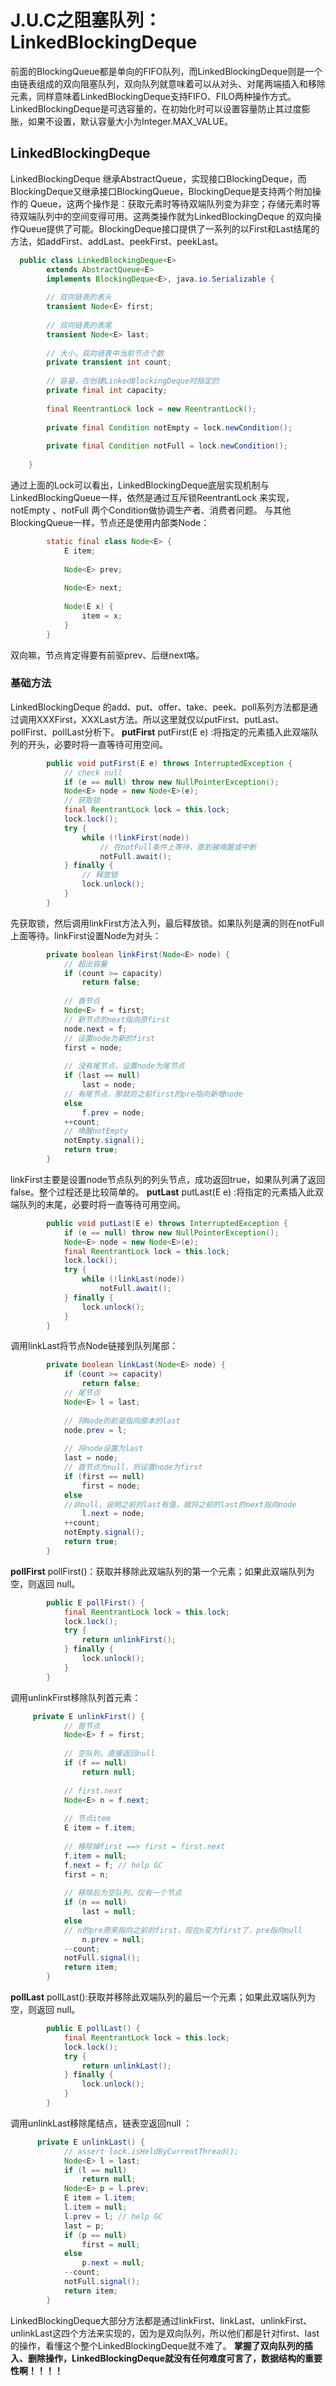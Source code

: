 # J.U.C之阻塞队列：LinkedBlockingDeque

前面的BlockingQueue都是单向的FIFO队列，而LinkedBlockingDeque则是一个由链表组成的双向阻塞队列，双向队列就意味着可以从对头、对尾两端插入和移除元素，同样意味着LinkedBlockingDeque支持FIFO、FILO两种操作方式。 LinkedBlockingDeque是可选容量的，在初始化时可以设置容量防止其过度膨胀，如果不设置，默认容量大小为Integer.MAX_VALUE。

## LinkedBlockingDeque

LinkedBlockingDeque 继承AbstractQueue，实现接口BlockingDeque，而BlockingDeque又继承接口BlockingQueue，BlockingDeque是支持两个附加操作的 Queue，这两个操作是：获取元素时等待双端队列变为非空；存储元素时等待双端队列中的空间变得可用。这两类操作就为LinkedBlockingDeque 的双向操作Queue提供了可能。BlockingDeque接口提供了一系列的以First和Last结尾的方法，如addFirst、addLast、peekFirst、peekLast。

```java
  public class LinkedBlockingDeque<E>
        extends AbstractQueue<E>
        implements BlockingDeque<E>, java.io.Serializable {
    
        // 双向链表的表头
        transient Node<E> first;
    
        // 双向链表的表尾
        transient Node<E> last;
    
        // 大小，双向链表中当前节点个数
        private transient int count;
    
        // 容量，在创建LinkedBlockingDeque时指定的
        private final int capacity;
    
        final ReentrantLock lock = new ReentrantLock();
    
        private final Condition notEmpty = lock.newCondition();
    
        private final Condition notFull = lock.newCondition();
    
    }
```

通过上面的Lock可以看出，LinkedBlockingDeque底层实现机制与LinkedBlockingQueue一样，依然是通过互斥锁ReentrantLock 来实现，notEmpty 、notFull 两个Condition做协调生产者、消费者问题。 与其他BlockingQueue一样，节点还是使用内部类Node：

```java
        static final class Node<E> {
            E item;
    
            Node<E> prev;
    
            Node<E> next;
    
            Node(E x) {
                item = x;
            }
        } 
```

双向嘛，节点肯定得要有前驱prev、后继next咯。

### 基础方法

LinkedBlockingDeque 的add、put、offer、take、peek、poll系列方法都是通过调用XXXFirst，XXXLast方法。所以这里就仅以putFirst、putLast、pollFirst、pollLast分析下。 **putFirst** putFirst(E e) :将指定的元素插入此双端队列的开头，必要时将一直等待可用空间。

```java
        public void putFirst(E e) throws InterruptedException {
            // check null
            if (e == null) throw new NullPointerException();
            Node<E> node = new Node<E>(e);
            // 获取锁
            final ReentrantLock lock = this.lock;
            lock.lock();
            try {
                while (!linkFirst(node))
                    // 在notFull条件上等待，直到被唤醒或中断
                    notFull.await();
            } finally {
                // 释放锁
                lock.unlock();
            }
        }
```

先获取锁，然后调用linkFirst方法入列，最后释放锁。如果队列是满的则在notFull上面等待。linkFirst设置Node为对头：

```java
        private boolean linkFirst(Node<E> node) {
            // 超出容量
            if (count >= capacity)
                return false;
    
            // 首节点
            Node<E> f = first;
            // 新节点的next指向原first
            node.next = f;
            // 设置node为新的first
            first = node;
    
            // 没有尾节点，设置node为尾节点
            if (last == null)
                last = node;
            // 有尾节点，那就将之前first的pre指向新增node
            else
                f.prev = node;
            ++count;
            // 唤醒notEmpty
            notEmpty.signal();
            return true;
        }
```

linkFirst主要是设置node节点队列的列头节点，成功返回true，如果队列满了返回false。整个过程还是比较简单的。 **putLast** putLast(E e) :将指定的元素插入此双端队列的末尾，必要时将一直等待可用空间。

```java
        public void putLast(E e) throws InterruptedException {
            if (e == null) throw new NullPointerException();
            Node<E> node = new Node<E>(e);
            final ReentrantLock lock = this.lock;
            lock.lock();
            try {
                while (!linkLast(node))
                    notFull.await();
            } finally {
                lock.unlock();
            }
        }
```

调用linkLast将节点Node链接到队列尾部：

```java
        private boolean linkLast(Node<E> node) {
            if (count >= capacity)
                return false;
            // 尾节点
            Node<E> l = last;
    
            // 将Node的前驱指向原本的last
            node.prev = l;
    
            // 将node设置为last
            last = node;
            // 首节点为null，则设置node为first
            if (first == null)
                first = node;
            else
            //非null，说明之前的last有值，就将之前的last的next指向node
                l.next = node;
            ++count;
            notEmpty.signal();
            return true;
        }
```

**pollFirst** pollFirst()：获取并移除此双端队列的第一个元素；如果此双端队列为空，则返回 null。

```java
        public E pollFirst() {
            final ReentrantLock lock = this.lock;
            lock.lock();
            try {
                return unlinkFirst();
            } finally {
                lock.unlock();
            }
        }
```

调用unlinkFirst移除队列首元素：

```java
     private E unlinkFirst() {
            // 首节点
            Node<E> f = first;
    
            // 空队列，直接返回null
            if (f == null)
                return null;
    
            // first.next
            Node<E> n = f.next;
    
            // 节点item
            E item = f.item;
    
            // 移除掉first ==> first = first.next
            f.item = null;
            f.next = f; // help GC
            first = n;
    
            // 移除后为空队列，仅有一个节点
            if (n == null)
                last = null;
            else
            // n的pre原来指向之前的first，现在n变为first了，pre指向null
                n.prev = null;
            --count;
            notFull.signal();
            return item;
        } 
```

**pollLast** pollLast():获取并移除此双端队列的最后一个元素；如果此双端队列为空，则返回 null。

```java
        public E pollLast() {
            final ReentrantLock lock = this.lock;
            lock.lock();
            try {
                return unlinkLast();
            } finally {
                lock.unlock();
            }
        }
```

调用unlinkLast移除尾结点，链表空返回null ：

```java
      private E unlinkLast() {
            // assert lock.isHeldByCurrentThread();
            Node<E> l = last;
            if (l == null)
                return null;
            Node<E> p = l.prev;
            E item = l.item;
            l.item = null;
            l.prev = l; // help GC
            last = p;
            if (p == null)
                first = null;
            else
                p.next = null;
            --count;
            notFull.signal();
            return item;
        }
```

LinkedBlockingDeque大部分方法都是通过linkFirst、linkLast、unlinkFirst、unlinkLast这四个方法来实现的，因为是双向队列，所以他们都是针对first、last的操作，看懂这个整个LinkedBlockingDeque就不难了。 **掌握了双向队列的插入、删除操作，LinkedBlockingDeque就没有任何难度可言了，数据结构的重要性啊！！！！**